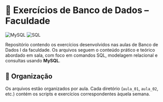 # 💾 Exercícios de Banco de Dados – Faculdade

![MySQL](https://img.shields.io/badge/MySQL-00758F?style=for-the-badge&logo=mysql&logoColor=white)
![SQL](https://img.shields.io/badge/SQL-336791?style=for-the-badge&logo=sql&logoColor=white)

Repositório contendo os exercícios desenvolvidos nas aulas de Banco de Dados I da faculdade. Os arquivos seguem o conteúdo prático e teórico abordado em sala, com foco em comandos SQL, modelagem relacional e consultas usando **MySQL**.

## 📁 Organização

Os arquivos estão organizados por aula. Cada diretório (`aula_01`, `aula_02`, etc.) contém os scripts e exercícios correspondentes àquela semana.

